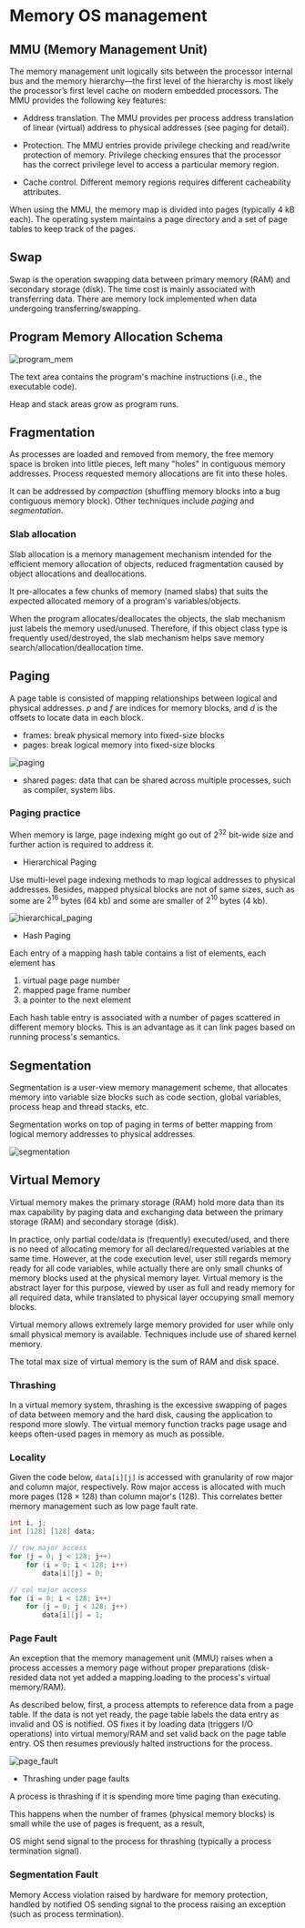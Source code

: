 # Memory OS management

## MMU (Memory Management Unit)

The memory management unit logically sits between the processor internal bus and the memory hierarchy—the first level of the hierarchy is most likely the processor’s first level cache on modern embedded processors. The MMU provides the following key features:

* Address translation. The MMU provides per process address translation of linear (virtual) address to physical addresses (see paging for detail).

* Protection. The MMU entries provide privilege checking and read/write protection of memory. Privilege checking ensures that the processor has the correct privilege level to access a particular memory region.

* Cache control. Different memory regions requires different cacheability attributes.

When using the MMU, the memory map is divided into pages (typically 4 kB each). The operating system maintains a page directory and a set of page tables to keep track of the pages. 

## Swap

Swap is the operation swapping data between primary memory (RAM) and secondary storage (disk). The time cost is mainly associated with transferring data. There are memory lock implemented when data undergoing transferring/swapping.

## Program Memory Allocation Schema

![program_mem](imgs/program_mem.png "program_mem")

The text area contains the program's machine instructions (i.e., the executable code).

Heap and stack areas grow as program runs.

## Fragmentation

As processes are loaded and removed from memory, the free memory space is broken into little pieces, left many "holes" in contiguous memory addresses. Process requested memory allocations are fit into these holes.

It can be addressed by *compaction* (shuffling memory blocks into a bug contiguous memory block). Other techniques include *paging* and *segmentation*.

### Slab allocation

Slab allocation is a memory management mechanism intended for the efficient memory allocation of objects, reduced fragmentation caused by object allocations and deallocations.

It pre-allocates a few chunks of memory (named slabs) that suits the expected allocated memory of a program's variables/objects. 

When the program allocates/deallocates the objects, the slab mechanism just labels the memory used/unused. Therefore, if this object class type is frequently used/destroyed, the slab mechanism helps save memory search/allocation/deallocation time.

## Paging

A page table is consisted of mapping relationships between logical and physical addresses. $p$ and $f$ are indices for memory blocks, and $d$ is the offsets to locate data in each block. 

* frames: break physical memory into fixed-size blocks 
* pages: break logical memory into fixed-size blocks

![paging](imgs/paging.png "paging")

* shared pages: data that can be shared across multiple processes, such as compiler, system libs.

### Paging practice

When memory is large, page indexing might go out of $2^{32}$ bit-wide size and further action is required to address it.

* Hierarchical Paging

Use multi-level page indexing methods to map logical addresses to physical addresses. Besides, mapped physical blocks are not of same sizes, such as some are $2^{16}$ bytes ($64$ kb) and some are smaller of $2^{10}$ bytes ($4$ kb).

![hierarchical_paging](imgs/hierarchical_paging.png "hierarchical_paging")

* Hash Paging

Each entry of a mapping hash table contains a list of elements, each element has 
1) virtual page page number
2) mapped page frame number
3) a pointer to the next element 

Each hash table entry is associated with a number of pages scattered in different memory blocks. This is an advantage as it can link pages based on running process's semantics.

## Segmentation

Segmentation is a user-view memory management scheme, that allocates memory into variable size blocks such as code section, global variables, process heap and thread stacks, etc.

Segmentation works on top of paging in terms of better mapping from logical memory addresses to physical addresses.

![segmentation](imgs/segmentation.png "segmentation")

## Virtual Memory

Virtual memory makes the primary storage (RAM) hold more data than its max capability by paging data and exchanging data between the primary storage (RAM) and secondary storage (disk).

In practice, only partial code/data is (frequently) executed/used, and there is no need of allocating memory for all declared/requested variables at the same time. 
However, at the code execution level, user still regards memory ready for all code variables, while actually there are only small chunks of memory blocks used at the physical memory layer. 
Virtual memory is the abstract layer for this purpose, viewed by user as full and ready memory for all required data, while translated to physical layer occupying small memory blocks.

Virtual memory allows extremely large memory provided for user while only small physical memory is available. Techniques include use of shared kernel memory.

The total max size of virtual memory is the sum of RAM and disk space.

### Thrashing

In a virtual memory system, thrashing is the excessive swapping of pages of data between memory and the hard disk, causing the application to respond more slowly. The virtual memory function tracks page usage and keeps often-used pages in memory as much as possible.

### Locality

Given the code below, `data[i][j]` is accessed with granularity of row major and column major, respectively. Row major access is allocated with much more pages ($128 \times 128$) than column major's ($128$). This correlates better memory management such as low page fault rate.
```cpp
int i, j;
int [128] [128] data;

// row major access
for (j = 0; j < 128; j++)
    for (i = 0; i < 128; i++)
        data[i][j] = 0;

// col major access
for (i = 0; i < 128; i++)
    for (j = 0; j < 128; j++)
        data[i][j] = 1;
```

### Page Fault

An exception that the memory management unit (MMU) raises when a process accesses a memory page without proper preparations (disk-resided data not yet added a mapping.loading to the process's virtual memory/RAM). 

As described below, first, a process attempts to reference data from a page table. If the data is not yet ready, the page table labels the data entry as invalid and OS is notified. OS fixes it by loading data (triggers I/O operations) into virtual memory/RAM and set valid back on the page table entry. OS then resumes previously halted instructions for the process. 

![page_fault](imgs/page_fault.png "page_fault")

* Thrashing under page faults

A process is thrashing if it is
spending more time paging than executing. 

This happens when the number of frames (physical memory blocks) is small while the use of pages is frequent, as a result, 

OS might send signal to the process for thrashing (typically a process termination signal).

### Segmentation Fault

Memory Access violation raised by hardware for memory protection, handled by notified OS sending signal to the process raising an exception (such as process termination).